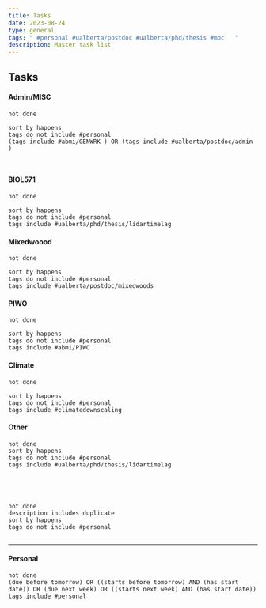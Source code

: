 ```yaml
---
title: Tasks
date: 2023-08-24
type: general
tags: " #personal #ualberta/postdoc #ualberta/phd/thesis #moc   "
description: Master task list
---
```



## Tasks
#### Admin/MISC
```tasks
not done

sort by happens
tags do not include #personal
(tags include #abmi/GENWRK ) OR (tags include #ualberta/postdoc/admin )



```

#### BIOL571
```tasks
not done

sort by happens
tags do not include #personal 
tags include #ualberta/phd/thesis/lidartimelag 
```

#### Mixedwoood
```tasks
not done

sort by happens
tags do not include #personal 
tags include #ualberta/postdoc/mixedwoods 
```

#### PIWO
```tasks
not done

sort by happens
tags do not include #personal 
tags include #abmi/PIWO
```

#### Climate
```tasks
not done

sort by happens
tags do not include #personal 
tags include #climatedownscaling 
```


#### Other

```tasks
not done
sort by happens
tags do not include #personal 
tags include #ualberta/phd/thesis/lidartimelag 




```





```tasks

not done
description includes duplicate
sort by happens
tags do not include #personal 


```
---

#### Personal
```tasks
not done
(due before tomorrow) OR ((starts before tomorrow) AND (has start date)) OR (due next week) OR ((starts next week) AND (has start date))
tags include #personal 


```

